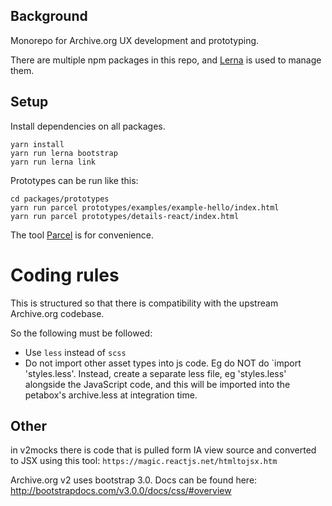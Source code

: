 ## Background

Monorepo for Archive.org UX development and prototyping.

There are multiple npm packages in this repo, and [Lerna](https://lernajs.io) is used to manage them.

## Setup

Install dependencies on all packages.

```
yarn install
yarn run lerna bootstrap
yarn run lerna link
```


Prototypes can be run like this:

```
cd packages/prototypes
yarn run parcel prototypes/examples/example-hello/index.html
yarn run parcel prototypes/details-react/index.html
```

The tool [Parcel](https://parceljs.org) is for convenience.


# Coding rules

This is structured so that there is compatibility with the upstream Archive.org codebase.

So the following must be followed:
- Use `less` instead of `scss`
- Do not import other asset types into js code. Eg do NOT do `import 'styles.less'. Instead, create a separate less file, eg 'styles.less' alongside the JavaScript code, and this will be imported into the petabox's archive.less at integration time.



## Other

in v2mocks there is code that is pulled form IA view source and converted to JSX using this tool:
`https://magic.reactjs.net/htmltojsx.htm`


Archive.org v2 uses bootstrap 3.0. Docs can be found here: http://bootstrapdocs.com/v3.0.0/docs/css/#overview
